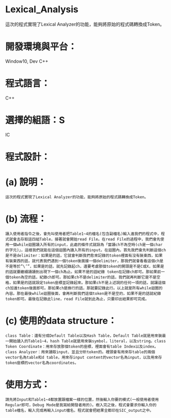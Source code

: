 # Lexical_Analysis
這次的程式實現了Lexical Analyzer的功能，能夠將原始的程式碼轉換成Token。

# 開發環境與平台：
Window10, Dev C++
# 程式語言：
C++
# 選擇的組語：S
IC
# 程式設計：
# (a)	說明：
    這次的程式實現了Lexical Analyzer的功能，能夠將原始的程式碼轉換成Token。
# (b)	流程： 
    讀入使用者指令之後，會先叫使用者把Table1~4的檔名(包含副檔名)輸入進我們的程式中，程式就會去存取這四組Table，接著就會開始read File。在read File的過程中，我們會先使用一個while迴圈讀入所有的input，此處的條件式就設為「當讀ch不為空時(ch是一個char的字元)」，這樣我們就能在這個迴圈內讀入所有的input。在迴圈內，首先我們會先判斷這個ch是不是delimiter：如果是的話，它就會判斷我們愈來記錄的token裡面有沒有裝東西，如果有裝東西的話，就代表我們遇到一個token後面接一個delimiter，那我們就會看看這個ch是不是等於”\’”，如果是的話，就先記錄起ch，還要考慮那個token的開頭是不是C或X，如果是的話就要繼續讀讀到出現下一個ch為止。如果不是的話紀錄 token在記錄ch即可。那如果前一個token為空的話，紀錄ch即可。那如果ch不是delimiter的話，我們就再判斷它是不是空格，如果是的話就設定token座標並記錄起來。那如果ch不是上述說的任何一項的話，就讓這個ch加進token後面即可。那如果ch是換行的話，那就要記錄此行。以上就是所有while迴圈的內容。那在最後while迴圈後面，會再判斷我們這個token是不是空的，如果不是的話就紀錄token即可。最後在記錄此line，read File就到此為止，只要印出結果即可完成。
# (c)	使用的data structure：
    class Table：還有分成Default Table以及Hash Table，Default Table就是用來裝最一開始讀入的Table1~4，hash Table就是用來裝symbol，literal，以及string。class Token Coordinate：用來存放那個token的座標，裡面會有table Index以及index。class Analyzer：用來讀取input、並且分析token的。裡頭會有用來存table的兩個vector名為table和d table，用來存input content的vector名為input，以及用來存token座標的vector名為coordinates。


# 使用方式：
    請先將Input和Table1~4都放置跟檔案一樣的位置，然後輸入你要的模式(一般使用者使用Regular即可，Debug Mode是我寫給開發者用的)。樹入完之後，程式會要求你輸入你的table檔名，輸入完成再輸入input檔名，程式就會把結果全都印在SIC_output之中。

